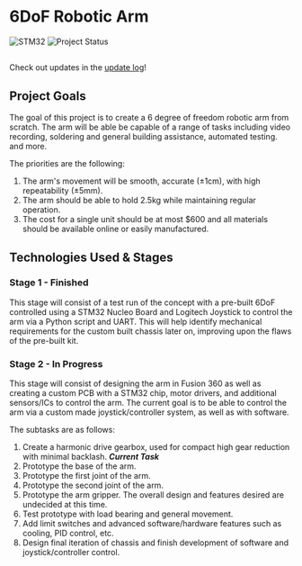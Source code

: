# 6DoF Robotic Arm

![STM32](https://img.shields.io/badge/Microcontroller-STM32-white)
![Project Status](https://img.shields.io/badge/Project-In%20Progress-yellow)

##

Check out updates in the [update log](https://github.com/simarubhi/6dof_arm/update_log)!

## Project Goals

The goal of this project is to create a 6 degree of freedom robotic arm from scratch. The arm will be able be capable of a range of tasks including video recording, soldering and general building assistance, automated testing. and more.

The priorities are the following:

1. The arm's movement will be smooth, accurate (&plusmn;1cm), with high repeatability (&plusmn;5mm).
2. The arm should be able to hold 2.5kg while maintaining regular operation.
3. The cost for a single unit should be at most $600 and all materials should be available online or easily manufactured.

## Technologies Used & Stages

### Stage 1 - Finished

This stage will consist of a test run of the concept with a pre-built 6DoF controlled using a STM32 Nucleo Board and Logitech Joystick to control the arm via a Python script and UART. This will help identify mechanical requirements for the custom built chassis later on, improving upon the flaws of the pre-built kit.

### Stage 2 - In Progress

This stage will consist of designing the arm in Fusion 360 as well as creating a custom PCB with a STM32 chip, motor drivers, and additional sensors/ICs to control the arm. The current goal is to be able to control the arm via a custom made joystick/controller system, as well as with software.

The subtasks are as follows:

1. Create a harmonic drive gearbox, used for compact high gear reduction with minimal backlash. **_Current Task_**
2. Prototype the base of the arm.
3. Prototype the first joint of the arm.
4. Prototype the second joint of the arm.
5. Prototype the arm gripper. The overall design and features desired are undecided at this time.
6. Test prototype with load bearing and general movement.
7. Add limit switches and advanced software/hardware features such as cooling, PID control, etc.
8. Design final iteration of chassis and finish development of software and joystick/controller control.
